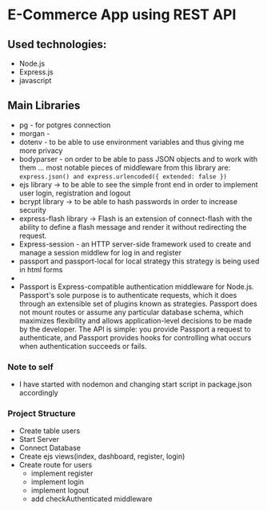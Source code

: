 # E-Commerce App using REST API
 
## Used technologies:
 - Node.js
 - Express.js
 - javascript


## **Main Libraries**
 - pg - for potgres connection
 - morgan - 
 - dotenv - to be able to use environment variables and thus giving me more privacy
 - bodyparser - on order to be able to pass JSON objects and to work with them ... most notable pieces of middleware from this library are: `express.json() and express.urlencoded({ extended: false })`
 - ejs library -> to be able to see the simple front end in order to implement user login, registration and logout
 - bcrypt library -> to be able to hash passwords in order to increase security
 - express-flash library -> Flash is an extension of connect-flash with the ability to define a flash message and render it without redirecting the request.
 - Express-session - an HTTP server-side framework used to create and manage a session middlew for log in and register
- passport and passport-local for local strategy this strategy is being used in html forms
- 
- Passport is Express-compatible authentication middleware for Node.js.
Passport's sole purpose is to authenticate requests, which it does through an extensible set of plugins known as strategies. Passport does not mount routes or assume any particular database schema, which maximizes flexibility and allows application-level decisions to be made by the developer. The API is simple: you provide Passport a request to authenticate, and Passport provides hooks for controlling what occurs when authentication succeeds or fails.




### Note to self
 - I have started with nodemon and changing start script in package.json accordingly

### Project Structure
 - Create table users
 - Start Server
 - Connect Database
 - Create ejs views(index, dashboard, register, login)
 - Create route for users
   - implement register
   - implement login
   - implement logout
   - add checkAuthenticated middleware